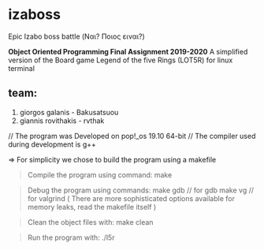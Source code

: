# izaboss
Epic Izabo boss battle (Ναι? Ποιος ειναι?)

__Object Oriented Programming Final Assignment 2019-2020__
A simplified version of the Board game Legend of the five Rings (LOT5R) for linux terminal

## team:
1) giorgos galanis - Bakusatsuou
2) giannis rovithakis - rvthak

// The program was Developed on pop!_os 19.10 64-bit
// The compiler used during development is g++

 => For simplicity we chose to build the program using a makefile
> Compile the program using command:
make

> Debug the program using commands:
make gdb 	// for gdb
make vg		// for valgrind
( There are more sophisticated options available for memory leaks, read the makefile itself )

> Clean the object files with:
make clean

> Run the program with:
./l5r
